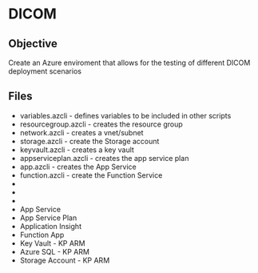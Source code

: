 # DICOM

## Objective
Create an Azure enviroment that allows for the testing of different DICOM deployment scenarios

## Files
- variables.azcli - defines variables to be included in other scripts
- resourcegroup.azcli - creates the resource group
- network.azcli - creates a vnet/subnet
- storage.azcli - create the Storage account
- keyvault.azcli - creates a key vault
- appserviceplan.azcli - creates the app service plan
- app.azcli - creates the App Service
- function.azcli - create the Function Service
- 
- 
- 
- App Service
- App Service Plan
- Application Insight
- Function App
- Key Vault - KP ARM
- Azure SQL - KP ARM
- Storage Account - KP ARM